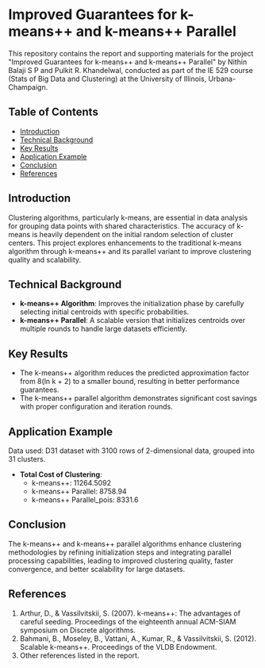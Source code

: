 # Improved Guarantees for k-means++ and k-means++ Parallel

This repository contains the report and supporting materials for the project "Improved Guarantees for k-means++ and k-means++ Parallel" by Nithin Balaji S P and Pulkit R. Khandelwal, conducted as part of the IE 529 course (Stats of Big Data and Clustering) at the University of Illinois, Urbana-Champaign.

## Table of Contents
- [Introduction](#introduction)
- [Technical Background](#technical-background)
- [Key Results](#key-results)
- [Application Example](#application-example)
- [Conclusion](#conclusion)
- [References](#references)
## Introduction
Clustering algorithms, particularly k-means, are essential in data analysis for grouping data points with shared characteristics. The accuracy of k-means is heavily dependent on the initial random selection of cluster centers. This project explores enhancements to the traditional k-means algorithm through k-means++ and its parallel variant to improve clustering quality and scalability.

## Technical Background
- **k-means++ Algorithm**: Improves the initialization phase by carefully selecting initial centroids with specific probabilities.
- **k-means++ Parallel**: A scalable version that initializes centroids over multiple rounds to handle large datasets efficiently.

## Key Results
- The k-means++ algorithm reduces the predicted approximation factor from 8(ln k + 2) to a smaller bound, resulting in better performance guarantees.
- The k-means++ parallel algorithm demonstrates significant cost savings with proper configuration and iteration rounds.

## Application Example
Data used: D31 dataset with 3100 rows of 2-dimensional data, grouped into 31 clusters.

- **Total Cost of Clustering**:
  - k-means++: 11264.5092
  - k-means++ Parallel: 8758.94
  - k-means++ Parallel_pois: 8331.6

## Conclusion
The k-means++ and k-means++ parallel algorithms enhance clustering methodologies by refining initialization steps and integrating parallel processing capabilities, leading to improved clustering quality, faster convergence, and better scalability for large datasets.

## References
1. Arthur, D., & Vassilvitskii, S. (2007). k-means++: The advantages of careful seeding. Proceedings of the eighteenth annual ACM-SIAM symposium on Discrete algorithms.
2. Bahmani, B., Moseley, B., Vattani, A., Kumar, R., & Vassilvitskii, S. (2012). Scalable k-means++. Proceedings of the VLDB Endowment.
3. Other references listed in the report.
